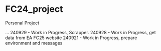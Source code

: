 # FC24_project
Personal Project

...
240929 - Work in Progress, Scrapper.
240928 - Work in Progress, get data from EA FC25 website
240921 - Work in Progress, prepare environment and messages
